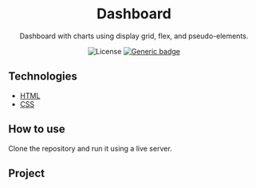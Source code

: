 <h1 align="center">Dashboard</h1>
<p align="center">Dashboard with charts using display grid, flex, and pseudo-elements.</p>

<div align="center">
  
  ![License](https://img.shields.io/github/license/mathvsk/todo-list.svg)
  [![Generic badge](https://img.shields.io/badge/status-finished-98c610.svg)](https://shields.io/)
</div>

## Technologies
+ [HTML](https://developer.mozilla.org/pt-BR/docs/Web/HTML)
+ [CSS](https://www.typescriptlang.org/)

## How to use
Clone the repository and run it using a live server.


## Project
<img src=".github/project.gif" alt="">
